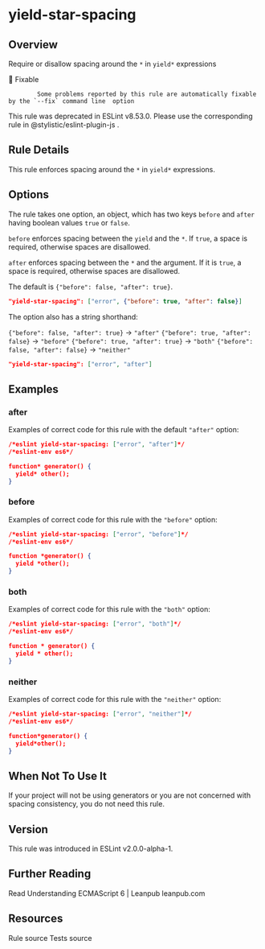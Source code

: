 
# yield-star-spacing
## Overview
Require or disallow spacing around the `*` in `yield*` expressions


🔧 Fixable

            Some problems reported by this rule are automatically fixable by the `--fix` command line  option
        


This rule was deprecated in ESLint v8.53.0. Please use the corresponding rule  in @stylistic/eslint-plugin-js .
## Rule Details
This rule enforces spacing around the `*` in `yield*` expressions.
## Options
The rule takes one option, an object, which has two keys `before` and `after` having boolean values `true` or `false`.


`before` enforces spacing between the `yield` and the `*`.
If `true`, a space is required, otherwise spaces are disallowed.


`after` enforces spacing between the `*` and the argument.
If it is `true`, a space is required, otherwise spaces are disallowed.


The default is `{"before": false, "after": true}`.

```json
"yield-star-spacing": ["error", {"before": true, "after": false}]
```
The option also has a string shorthand:

`{"before": false, "after": true}` → `"after"`
`{"before": true, "after": false}` → `"before"`
`{"before": true, "after": true}` → `"both"`
`{"before": false, "after": false}` → `"neither"`


```json
"yield-star-spacing": ["error", "after"]
```
## Examples
### after
Examples of correct code for this rule with the default `"after"` option:


```json
/*eslint yield-star-spacing: ["error", "after"]*/
/*eslint-env es6*/

function* generator() {
  yield* other();
}
```
### before
Examples of correct code for this rule with the `"before"` option:


```json
/*eslint yield-star-spacing: ["error", "before"]*/
/*eslint-env es6*/

function *generator() {
  yield *other();
}
```
### both
Examples of correct code for this rule with the `"both"` option:


```json
/*eslint yield-star-spacing: ["error", "both"]*/
/*eslint-env es6*/

function * generator() {
  yield * other();
}
```
### neither
Examples of correct code for this rule with the `"neither"` option:


```json
/*eslint yield-star-spacing: ["error", "neither"]*/
/*eslint-env es6*/

function*generator() {
  yield*other();
}
```
## When Not To Use It
If your project will not be using generators or you are not concerned with spacing consistency, you do not need this rule.
## Version
This rule was introduced in ESLint v2.0.0-alpha-1.
## Further Reading





Read Understanding ECMAScript 6 | Leanpub 
 leanpub.com





## Resources

Rule source 
Tests source 

